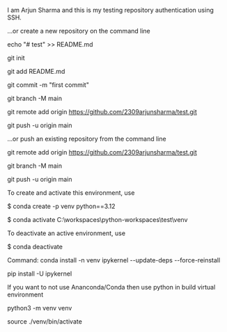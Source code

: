 I am Arjun Sharma and this is my testing repository authentication using SSH.

…or create a new repository on the command line

echo "# test" >> README.md

git init

git add README.md

git commit -m "first commit"

git branch -M main

git remote add origin https://github.com/2309arjunsharma/test.git

git push -u origin main

…or push an existing repository from the command line

git remote add origin https://github.com/2309arjunsharma/test.git

git branch -M main

git push -u origin main


To create and activate this environment, 
use                                                                                                                                                      

$ conda create -p venv python==3.12

$ conda activate C:\workspaces\python-workspaces\test\venv                                                                                                                         

To deactivate an active environment, use

$ conda deactivate

Command: conda install -n venv ipykernel --update-deps --force-reinstall

pip install -U ipykernel


If you want to not use Ananconda/Conda then use python in build virtual environment

python3 -m venv venv

source ./venv/bin/activate


